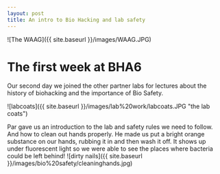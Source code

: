 ```yaml
---
layout: post
title: An intro to Bio Hacking and lab safety
---
```



![The WAAG]({{ site.baseurl }}/images/WAAG.JPG)

# The first week at BHA6

Our second day we joined the other partner labs for lectures about the history of biohacking and the importance of Bio Safety.


![labcoats]({{ site.baseurl }}/images/lab%20work/labcoats.JPG "the lab  coats")

Par gave us an introduction to the lab and safety rules we need to follow.
And how to clean out hands properly. He made us put a bright orange substance on our hands, rubbing it in and then wash it off.
It shows up under fluorescent light so we were able to see the places where bacteria could be left behind!
![dirty nails]({{ site.baseurl }}/images/bio%20safety/cleaninghands.jpg)
